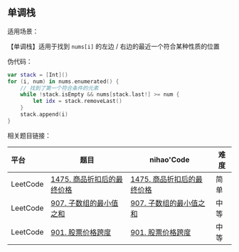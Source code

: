 ## 单调栈

适用场景：

【单调栈】适用于找到 ```nums[i]``` 的左边 / 右边的最近一个符合某种性质的位置

伪代码：

```swift
var stack = [Int]()
for (i, num) in nums.enumerated() {
    // 找到了第一个符合条件的元素
    while !stack.isEmpty && nums[stack.last!] >= num {
        let idx = stack.removeLast()
    }
    stack.append(i)
}
```

相关题目链接：

| 平台     | 题目                                                         | nihao'Code                                                   | 难度 |
| :------- | ------------------------------------------------------------ | ------------------------------------------------------------ | ---- |
| LeetCode | [1475. 商品折扣后的最终价格](https://leetcode.cn/problems/final-prices-with-a-special-discount-in-a-shop/) | [1475. 商品折扣后的最终价格](https://github.com/xuhaodong1/nihao_algorithmNotes/blob/827be918ad92135a5dc85ffb99a06d2d1b31b6db/LeetCode/MonotoneStack.swift#L13-L24) | 简单 |
| LeetCode | [907. 子数组的最小值之和](https://leetcode.cn/problems/sum-of-subarray-minimums/) | [907. 子数组的最小值之和](https://github.com/xuhaodong1/nihao_algorithm_notes/blob/11cd805a24529c1e62074b6f39c650e47de63df4/LeetCode/MonotoneStack.swift#L42-L67) | 中等 |
| LeetCode | [901. 股票价格跨度](https://leetcode.cn/problems/online-stock-span/) | [901. 股票价格跨度](https://github.com/xuhaodong1/nihao_algorithm_notes/blob/6c1ee6a65f716937fe547940bc62536871bfd4d1/LeetCode/MonotoneStack.swift#L12-L25) | 中等 |

